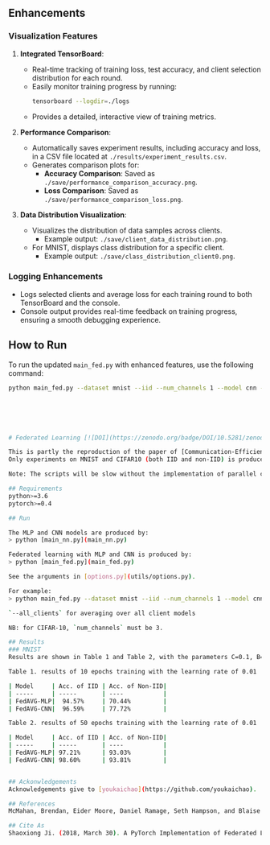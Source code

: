 ## Enhancements

### Visualization Features
1. **Integrated TensorBoard**:
   - Real-time tracking of training loss, test accuracy, and client selection distribution for each round.
   - Easily monitor training progress by running:
     ```bash
     tensorboard --logdir=./logs
     ```
   - Provides a detailed, interactive view of training metrics.

2. **Performance Comparison**:
   - Automatically saves experiment results, including accuracy and loss, in a CSV file located at `./results/experiment_results.csv`.
   - Generates comparison plots for:
     - **Accuracy Comparison**: Saved as `./save/performance_comparison_accuracy.png`.
     - **Loss Comparison**: Saved as `./save/performance_comparison_loss.png`.

3. **Data Distribution Visualization**:
   - Visualizes the distribution of data samples across clients.
     - Example output: `./save/client_data_distribution.png`.
   - For MNIST, displays class distribution for a specific client.
     - Example output: `./save/class_distribution_client0.png`.

### Logging Enhancements
- Logs selected clients and average loss for each training round to both TensorBoard and the console.
- Console output provides real-time feedback on training progress, ensuring a smooth debugging experience.

## How to Run
To run the updated `main_fed.py` with enhanced features, use the following command:
```bash
python main_fed.py --dataset mnist --iid --num_channels 1 --model cnn --epochs 50 --gpu 0






# Federated Learning [![DOI](https://zenodo.org/badge/DOI/10.5281/zenodo.4321561.svg)](https://doi.org/10.5281/zenodo.4321561)

This is partly the reproduction of the paper of [Communication-Efficient Learning of Deep Networks from Decentralized Data](https://arxiv.org/abs/1602.05629)   
Only experiments on MNIST and CIFAR10 (both IID and non-IID) is produced by far.

Note: The scripts will be slow without the implementation of parallel computing. 

## Requirements
python>=3.6  
pytorch>=0.4

## Run

The MLP and CNN models are produced by:
> python [main_nn.py](main_nn.py)

Federated learning with MLP and CNN is produced by:
> python [main_fed.py](main_fed.py)

See the arguments in [options.py](utils/options.py). 

For example:
> python main_fed.py --dataset mnist --iid --num_channels 1 --model cnn --epochs 50 --gpu 0  

`--all_clients` for averaging over all client models

NB: for CIFAR-10, `num_channels` must be 3.

## Results
### MNIST
Results are shown in Table 1 and Table 2, with the parameters C=0.1, B=10, E=5.

Table 1. results of 10 epochs training with the learning rate of 0.01

| Model     | Acc. of IID | Acc. of Non-IID|
| -----     | -----       | ----           |
| FedAVG-MLP|  94.57%     | 70.44%         |
| FedAVG-CNN|  96.59%     | 77.72%         |

Table 2. results of 50 epochs training with the learning rate of 0.01

| Model     | Acc. of IID | Acc. of Non-IID|
| -----     | -----       | ----           |
| FedAVG-MLP| 97.21%      | 93.03%         |
| FedAVG-CNN| 98.60%      | 93.81%         |


## Ackonwledgements
Acknowledgements give to [youkaichao](https://github.com/youkaichao).

## References
McMahan, Brendan, Eider Moore, Daniel Ramage, Seth Hampson, and Blaise Aguera y Arcas. Communication-Efficient Learning of Deep Networks from Decentralized Data. In Artificial Intelligence and Statistics (AISTATS), 2017.

## Cite As
Shaoxiong Ji. (2018, March 30). A PyTorch Implementation of Federated Learning. Zenodo. http://doi.org/10.5281/zenodo.4321561


